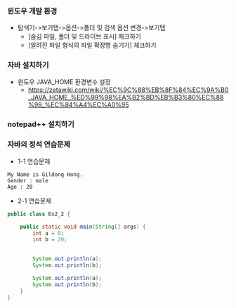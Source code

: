 ### 윈도우 개발 환경
* 탐색기->보기탭->옵션->폴더 및 검색 옵션 변경->보기탭
  - [숨김 파일, 폴더 및 드라이브 표시] 체크하기
  - [알려진 파일 형식의 파일 확장명 숨기기] 체크하기
### 자바 설치하기
* 윈도우 JAVA_HOME 환경변수 설정
  - https://zetawiki.com/wiki/%EC%9C%88%EB%8F%84%EC%9A%B0_JAVA_HOME_%ED%99%98%EA%B2%BD%EB%B3%80%EC%88%98_%EC%84%A4%EC%A0%95
### notepad++ 설치하기

### 자바의 정석 연습문제
* 1-1 연습문제
```
My Name is Gildong Hong.
Gender : male
Age : 20
```

* 2-1 연습문제
```java
public class Ex2_2 {

    public static void main(String[] args) {
        int a = 0;
        int b = 20;
        	

        System.out.println(a);
        System.out.println(b);

        System.out.println(a);
        System.out.println(b);
    }
}
```
```

```

